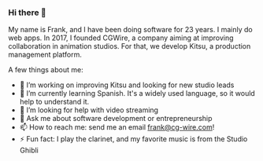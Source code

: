 ### Hi there 👋

My name is Frank, and I have been doing software for 23 years. I mainly do web apps. In 2017, 
I founded CGWire, a company aiming at improving collaboration in animation studios.
For that, we develop Kitsu, a production management platform.

A few things about me:

- 🔭 I’m working on improving Kitsu and looking for new studio leads
- 🌱 I’m currently learning Spanish. It's a widely used language, so it would help to understand it.
- 🤔 I’m looking for help with video streaming
- 💬 Ask me about software development or entrepreneurship
- 📫 How to reach me: send me an email frank@cg-wire.com!
- ⚡ Fun fact: I play the clarinet, and my favorite music is from the Studio Ghibli
